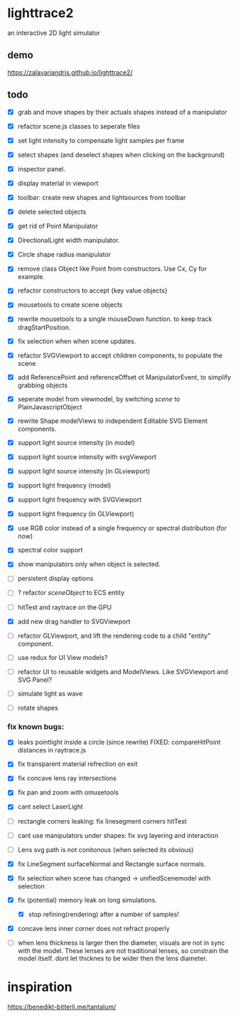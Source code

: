 # lighttrace2
an interactive 2D light simulator


## demo
https://zalavariandris.github.io/lighttrace2/

## todo
- [x] grab and move shapes by their actuals shapes instead of a manipulator
- [x] refactor scene.js classes to seperate files
- [x] set light intensity to compensate light samples per frame
- [x] select shapes (and deselect shapes when clicking on the background)
- [x] inspector panel. 
- [x] display material in viewport
- [x] toolbar: create new shapes and lightsources from toolbar
- [x] delete selected objects

- [x] get rid of Point Manipulator
- [x] DirectionalLight width manipulator.
- [x] Circle shape radius manipulator

- [x] remove class Object like Point from constructors. Use Cx, Cy for example.
- [x] refactor constructors to accept {key value objects}
- [x] mousetools to create scene objects
- [x] rewrite mousetools to a single mouseDown function. to keep track dragStartPosition.
- [x] fix selection when when scene updates.
- [x] refactor SVGViewport to accept children components, to populate the scene

- [x] add ReferencePoint and referenceOffset ot ManipulatorEvent, to simplify grabbing objects
- [x] seperate model from viewmodel, by switching _scene_ to PlainJavascriptObject
- [x] rewrite Shape modelViews to independent Editable SVG Element components.

- [x] support light source intensity (in model)
- [x] support light source intensity with svgViewport
- [x] support light source intensity (in GLviewport)

- [x] support light frequency (model)
- [x] support light frequency with SVGViewport
- [x] support light frequency (in GLViewport)
- [x] use RGB color instead of a single frequency or spectral distribution (for now)
- [x] spectral color support
- [x] show manipulators only when object is selected.


- [ ] persistent display options
- [ ] ? refactor _sceneObject_ to ECS entity
- [ ] hitTest and raytrace on the GPU


- [x] add new drag handler to SVGViewport
- [ ] refactor GLViewport, and lift the rendering code to a child "entity" component.
- [ ] use redux for UI View models?
- [ ] refactor UI to reusable widgets and ModelViews. Like SVGViewport and SVG Panel?


- [ ] simulate light as wave
- [ ] rotate shapes



### fix known bugs:
- [x] leaks pointlight inside a circle (since rewrite) FIXED: compareHitPoint distances in raytrace.js
- [x] fix transparent material refrection on exit
- [x] fix concave lens ray intersections
- [x] fix pan and zoom with omusetools
- [x] cant select LaserLight
- [ ] rectangle corners leaking: fix linesegment corners hitTest
- [ ] cant use manipulators under shapes: fix svg layering and interaction
- [ ] Lens svg path is not conitonous (when selected its obvious)
- [x] fix LineSegment surfaceNormal and Rectangle surface normals.
- [x] fix selection when scene has changed -> unifiedScenemodel with selection
- [x] fix (potential) memory leak on long simulations.
  - [x] stop refining(rendering) after a number of samples!
- [x] concave lens inner corner does not refract properly
- [ ] when lens thickness is larger then the diameter, visuals are not in sync with the model. These lenses are not traditional lenses, so constrain the model itself. dont let thicknes to be wider then the lens diameter.



# inspiration
https://benedikt-bitterli.me/tantalum/